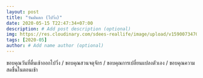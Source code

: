 ```yaml
---
layout: post
title: "วันฝนตก (ไปวิ่ง)"
date: 2020-05-15 T22:47:34+07:00
description: # Add post description (optional)
img: https://res.cloudinary.com/sdees-reallife/image/upload/v1590073470/IMG_20170626_072442_081.jpg # Add image post (optional)
tags: [2020-05]
author: # Add name author (optional)
---
```

ขอบคุณวันที่ตื่นเช้าออกไปวิ่ง / ขอบคุณสวนจตุจักร / ขอบคุณการเปลี่ยนแปลงตัวเอง / ขอบคุณความสดชื่นในตอนเช้า

<i class="fa fa-child" style="color:plum"></i>
